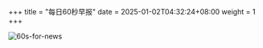+++
title = "每日60秒早报"
date = 2025-01-02T04:32:24+08:00
weight = 1
+++

![60s-for-news](/img/zaobao/zaobao.png "由 ALAPI 提供支持")
